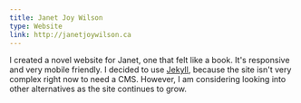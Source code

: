 ```yaml
---
title: Janet Joy Wilson
type: Website
link: http://janetjoywilson.ca
---
```


I created a novel website for Janet, one that felt like a book.
It's responsive and very mobile friendly.
I decided to use [Jekyll](https://jekyllrb.com/), because the site isn't very complex right now to need a CMS.
However, I am considering looking into other alternatives as the site continues to grow.

